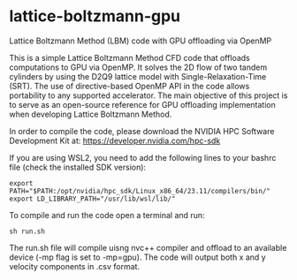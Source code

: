 # lattice-boltzmann-gpu
Lattice Boltzmann Method (LBM) code with GPU offloading via OpenMP

This is a simple Lattice Boltzmann Method CFD code that offloads computations to GPU via OpenMP. 
It solves the 2D flow of two tandem cylinders by using the D2Q9 lattice model with Single-Relaxation-Time (SRT). 
The use of directive-based OpenMP API in the code allows portability to any supported accelerator. 
The main objective of this project is to serve as an open-source reference for GPU offloading implementation when developing Lattice Boltzmann Method.
 
In order to compile the code, please download the NVIDIA HPC Software Development Kit at: 
https://developer.nvidia.com/hpc-sdk

If you are using WSL2, you need to add the following lines to your bashrc file (check the installed SDK version):
```
export PATH="$PATH:/opt/nvidia/hpc_sdk/Linux_x86_64/23.11/compilers/bin/"
export LD_LIBRARY_PATH="/usr/lib/wsl/lib/" 
```

To compile and run the code open a terminal and run:
```
sh run.sh
```

The run.sh file will compile uisng nvc++ compiler and offload to an available device (-mp flag is set to -mp=gpu). 
The code will output both x and y velocity components in .csv format.
